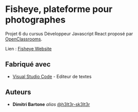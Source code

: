 # Fisheye, plateforme pour photographes

Projet 6 du cursus Développeur Javascript React proposé par [OpenClassrooms](https://openclassrooms.com/fr/).

Lien : [Fisheye Website](https://h3lt3r-sk3lt3r.github.io/P6-OCR-Front-End-Fisheye/)

## Fabriqué avec

* [Visual Studio Code](https://code.visualstudio.com/) - Editeur de textes

## Auteurs

* **Dimitri Bartone** _alias_ [@h3lt3r-sk3lt3r](https://github.com/h3lt3r-sk3lt3r)
